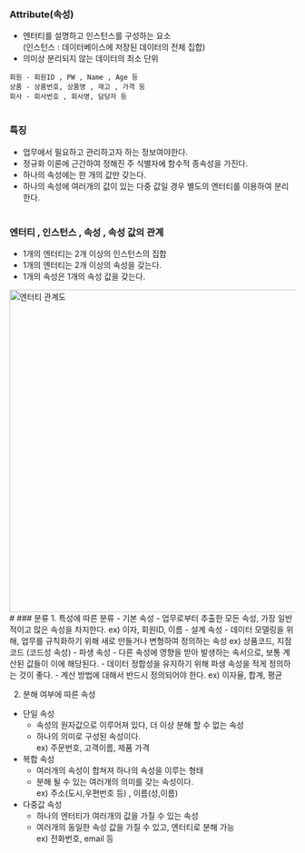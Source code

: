 ### Attribute(속성)
- 엔터티를 설명하고 인스턴스를 구성하는 요소  
  (인스턴스 : 데이터베이스에 저장된 데이터의 전체 집합)
- 의미상 분리되지 않는 데이터의 최소 단위
```
회원 - 회원ID , PW , Name , Age 등
상품 - 상품번호, 상품명 , 재고 , 가격 등
회사 - 회사번호 , 회사명, 담당자 등
```
#
### 특징
- 업무에서 필요하고 관리하고자 하는 정보여야한다.
- 정규화 이론에 근간하여 정해진 주 식별자에 함수적 종속성을 가진다.
- 하나의 속성에는 한 개의 값만 갖는다.
- 하나의 속성에 여러개의 값이 있는 다중 값일 경우 별도의 엔터티를 이용하여 분리한다.
#
### 엔터티 , 인스턴스 , 속성 , 속성 값의 관계
- 1개의 엔터티는 2개 이상의 인스턴스의 집합
- 1개의 엔터티는 2개 이상의 속성을 갖는다.
- 1개의 속성은 1개의 속성 값을 갖는다.
<img width="568" alt="엔터티 관계도" src="https://github.com/user-attachments/assets/9643e543-652f-4596-956d-c9979ada50db">
#
### 분류
1. 특성에 따른 분류
- 기본 속성
  - 업무로부터 추출한 모든 속성, 가장 일반적이고 많은 속성을 차지한다.      
    ex) 이자, 회원ID, 이름 
- 설계 속성 
  - 데이터 모델링을 위해, 업무를 규칙화하기 위해 새로 만들거나 변형하여 정의하는 속성    
    ex) 상품코드, 지점코드 (코드성 속성)
- 파생 속성
  - 다른 속성에 영향을 받아 발생하는 속서으로, 보통 계산된 값들이 이에 해당된다.
  - 데이터 정합성을 유지하기 위해 파생 속성을 적게 정의하는 것이 좋다.  
  - 계산 방법에 대해서 반드시 정의되어야 한다.    
    ex) 이자율, 합계, 평균

2. 분해 여부에 따른 속성
- 단일 속성
  - 속성의 원자값으로 이루어져 있다, 더 이상 분해 할 수 없는 속성  
  - 하나의 의미로 구성된 속성이다.  
     ex) 주문번호, 고객이름, 제품 가격
- 복합 속성
  - 여러개의 속성이 합쳐져 하나의 속성을 이루는 형태  
  - 분해 될 수 있는 여러개의 의미를 갖는 속성이다.  
     ex) 주소(도시,우편번호 등) , 이름(성,이름)
- 다중값 속성
  - 하나의 엔터티가 여러개의 값을 가질 수 있는 속성  
  - 여러개의 동일한 속성 값을 가질 수 있고, 엔터티로 분해 가능  
     ex) 전화번호, email 등
#   
               
     
